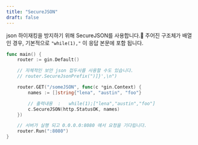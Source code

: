 ```yaml
---
title: "SecureJSON"
draft: false
---
```


json 하이재킹을 방지하기 위해 SecureJSON를 사용합니다.
주어진 구조체가 배열인 경우, 기본적으로 `"while(1),"` 이 응답 본문에 포함 됩니다.

```go
func main() {
	router := gin.Default()

	// 자체적인 보안 json 접두사를 사용할 수도 있습니다.
	// router.SecureJsonPrefix(")]}',\n")

	router.GET("/someJSON", func(c *gin.Context) {
		names := []string{"lena", "austin", "foo"}

		// 출력내용  :   while(1);["lena","austin","foo"]
		c.SecureJSON(http.StatusOK, names)
	})

	// 서버가 실행 되고 0.0.0.0:8080 에서 요청을 기다립니다.
	router.Run(":8080")
}
```
